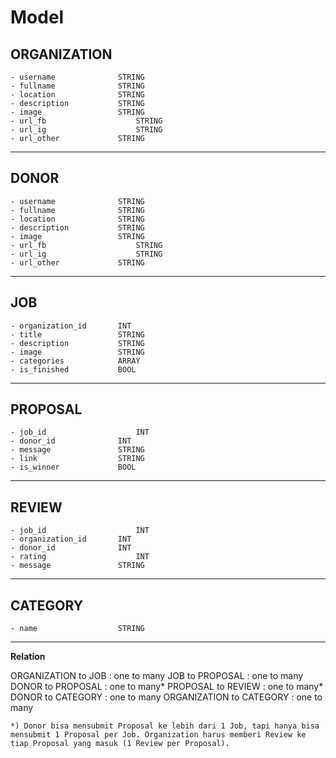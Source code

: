# Model

## ORGANIZATION 
	- username				STRING
	- fullname				STRING
	- location				STRING
	- description			STRING
	- image					STRING
	- url_fb					STRING
	- url_ig					STRING
	- url_other				STRING

----

## DONOR
	- username				STRING
	- fullname				STRING
	- location				STRING
	- description			STRING
	- image					STRING
	- url_fb					STRING
	- url_ig					STRING
	- url_other				STRING

----

## JOB
	- organization_id		INT
	- title					STRING
	- description			STRING
	- image					STRING
	- categories			ARRAY
	- is_finished			BOOL

----

## PROPOSAL
	- job_id					INT
	- donor_id				INT
	- message				STRING
	- link					STRING
	- is_winner				BOOL

----

## REVIEW
	- job_id					INT
	- organization_id		INT
	- donor_id				INT
	- rating					INT
	- message				STRING

----

## CATEGORY
	- name					STRING

---

**Relation**

ORGANIZATION to JOB		: one to many
JOB to PROPOSAL			: one to many
DONOR to PROPOSAL			: one to many*
PROPOSAL to REVIEW		: one to many*
DONOR to CATEGORY			: one to many
ORGANIZATION to CATEGORY	: one to many

	*) Donor bisa mensubmit Proposal ke lebih dari 1 Job, tapi hanya bisa mensubmit 1 Proposal per Job. Organization harus memberi Review ke tiap Proposal yang masuk (1 Review per Proposal).


